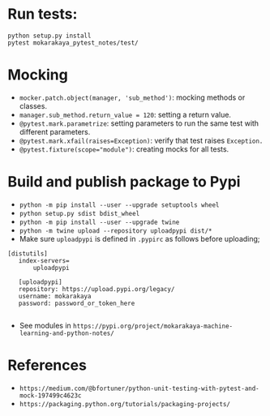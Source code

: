 # Run tests:

```
python setup.py install
pytest mokarakaya_pytest_notes/test/

```

# Mocking
- `mocker.patch.object(manager, 'sub_method')`: mocking methods or classes.
- `manager.sub_method.return_value = 120`: setting a return value.
- `@pytest.mark.parametrize`: setting parameters to run the same test with different parameters.
- `@pytest.mark.xfail(raises=Exception)`: verify that test raises `Exception.`
- `@pytest.fixture(scope="module")`: creating mocks for all tests.

# Build and publish package to Pypi

- `python -m pip install --user --upgrade setuptools wheel`
- `python setup.py sdist bdist_wheel`
- `python -m pip install --user --upgrade twine`
- `python -m twine upload --repository uploadpypi dist/*`
- Make sure `uploadpypi` is defined in `.pypirc` as follows before uploading;

```
[distutils]
   index-servers=
       uploadpypi

   [uploadpypi]
   repository: https://upload.pypi.org/legacy/
   username: mokarakaya
   password: password_or_token_here


```

- See modules in `https://pypi.org/project/mokarakaya-machine-learning-and-python-notes/`

# References
- `https://medium.com/@bfortuner/python-unit-testing-with-pytest-and-mock-197499c4623c`
- `https://packaging.python.org/tutorials/packaging-projects/`
